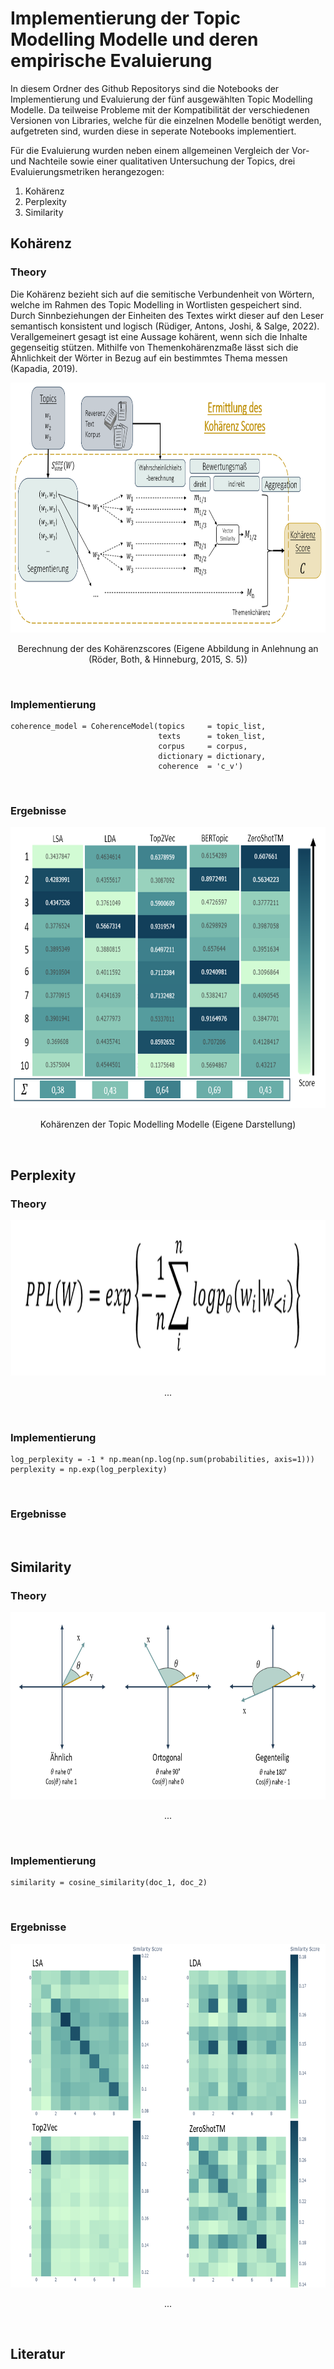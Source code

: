 # Implementierung der Topic Modelling Modelle und deren empirische Evaluierung

In diesem Ordner des Github Repositorys sind die Notebooks der Implementierung und Evaluierung der fünf ausgewählten Topic Modelling Modelle. Da teilweise Probleme mit der Kompatibilität der verschiedenen Versionen von Libraries, welche für die einzelnen Modelle benötigt werden, aufgetreten sind, wurden diese in seperate Notebooks implementiert.

Für die Evaluierung wurden neben einem allgemeinen Vergleich der Vor- und Nachteile sowie einer qualitativen Untersuchung der Topics, drei Evaluierungsmetriken herangezogen:
1. Kohärenz
2. Perplexity
3. Similarity
   



## Kohärenz

### Theory
Die Kohärenz bezieht sich auf die semitische Verbundenheit von Wörtern, welche im Rahmen des Topic Modelling in Wortlisten gespeichert sind. Durch Sinnbeziehungen der Einheiten des Textes wirkt dieser auf den Leser semantisch konsistent und logisch (Rüdiger, Antons, Joshi, & Salge, 2022). Verallgemeinert gesagt ist eine Aussage kohärent, wenn sich die Inhalte gegenseitig stützen. Mithilfe von Themenkohärenzmaße lässt sich die Ähnlichkeit der Wörter in Bezug auf ein bestimmtes Thema messen (Kapadia, 2019). 
<p align="center">
  <img width="850" height="400" src="img/Coherence_Theory.png">
</p>
<p align="center">Berechnung der des Kohärenzscores (Eigene Abbildung in Anlehnung an (Röder, Both, & Hinneburg, 2015, S. 5))</p>
<Br>

### Implementierung
```
coherence_model = CoherenceModel(topics     = topic_list, 
                                 texts      = token_list, 
                                 corpus     = corpus,
                                 dictionary = dictionary, 
                                 coherence  = 'c_v')
```
<Br>

### Ergebnisse
<p align="center">
  <img width="850" height="450" src="img/Coherence.png">
</p>
<p align="center">Kohärenzen der Topic Modelling Modelle (Eigene Darstellung)</p>
<Br>


## Perplexity
### Theory
<p align="center">
  <img width="850" height="250" src="img/Perplexity_Theory.png">
</p>
<p align="center">...</p>
<Br>

### Implementierung
```
log_perplexity = -1 * np.mean(np.log(np.sum(probabilities, axis=1)))
perplexity = np.exp(log_perplexity)

```
<Br>

### Ergebnisse


<Br>

## Similarity
### Theory
<p align="center">
  <img width="850" height="300" src="img/Similarity_Theory.png">
</p>
<p align="center">...</p>
<Br>

### Implementierung
```
similarity = cosine_similarity(doc_1, doc_2)
```
<Br>

### Ergebnisse
<p align="center">
  <img width="850" height="550" src="img/Similarity.png">
</p>
<p align="center">...</p>
<Br>

## Literatur

